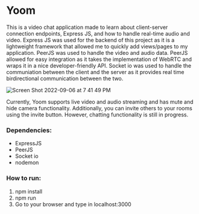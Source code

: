 # Yoom

This is a video chat application made to learn about client-server connection endpoints, Express JS, and how to handle real-time audio and video. Express JS was used for the backend of this project as it is a lightweight framework that allowed me to quickly add views/pages to my application. PeerJS was used to handle the video and audio data. PeerJS allowed for easy integration as it takes the implementation of WebRTC and wraps it in a nice developer-friendly API. Socket io was used to handle the communiation between the client and the server as it provides real time birdirectional communication between the two. 

![Screen Shot 2022-09-06 at 7 41 49 PM](https://user-images.githubusercontent.com/64037087/188758781-039d5603-2aa2-4876-96a1-7b6c041d89e3.jpg)

Currently, Yoom supports live video and audio streaming and has mute and hide camera functionality. Additionally, you can invite others to your rooms using the invite button. However, chatting functionality is still in progress.

### Dependencies:
* ExpressJS
* PeerJS
* Socket io
* nodemon

### How to run:
1. npm install
2. npm run
3. Go to your browser and type in localhost:3000
